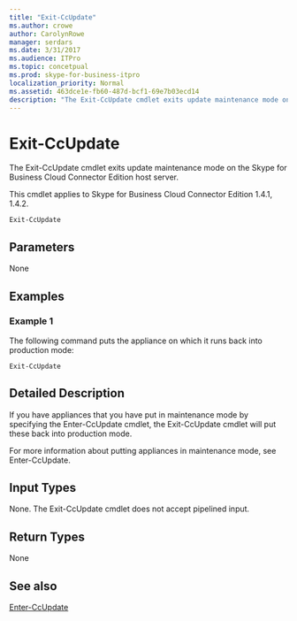 ```yaml
---
title: "Exit-CcUpdate"
ms.author: crowe
author: CarolynRowe
manager: serdars
ms.date: 3/31/2017
ms.audience: ITPro
ms.topic: concetpual
ms.prod: skype-for-business-itpro
localization_priority: Normal
ms.assetid: 463dce1e-fb60-487d-bcf1-69e7b03ecd14
description: "The Exit-CcUpdate cmdlet exits update maintenance mode on the Skype for Business Cloud Connector Edition host server."
---
```


# Exit-CcUpdate
 
The Exit-CcUpdate cmdlet exits update maintenance mode on the Skype for Business Cloud Connector Edition host server. 
  
This cmdlet applies to Skype for Business Cloud Connector Edition 1.4.1, 1.4.2. 
  
```
Exit-CcUpdate
```

## Parameters

None
  
## Examples
<a name="Examples"> </a>

### Example 1

The following command puts the appliance on which it runs back into production mode: 
  
```
Exit-CcUpdate
```

## Detailed Description
<a name="DetailedDescription"> </a>

If you have appliances that you have put in maintenance mode by specifying the Enter-CcUpdate cmdlet, the Exit-CcUpdate cmdlet will put these back into production mode. 
  
For more information about putting appliances in maintenance mode, see Enter-CcUpdate.
  
## Input Types
<a name="InputTypes"> </a>

None. The Exit-CcUpdate cmdlet does not accept pipelined input.
  
## Return Types
<a name="ReturnTypes"> </a>

None 
  
## See also
<a name="ReturnTypes"> </a>

[Enter-CcUpdate](enter-ccupdate.md)
  

